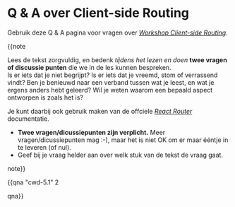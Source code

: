 # Q & A over Client-side Routing

Gebruik deze Q & A pagina voor vragen over [_Workshop Client-side Routing_](https://dwa-courses.firebaseapp.com/assignment_cwd_5.1.html).

{{note

Lees de tekst zorgvuldig, en bedenk _tijdens het lezen en doen_ **twee vragen of discussie punten** die we in de les kunnen bespreken.  
Is er iets dat je niet begrijpt? Is er iets dat je vreemd, stom of verrassend vindt? Ben je benieuwd naar een verband tussen wat je leest, en wat je ergens anders hebt geleerd? Wil je weten waarom een bepaald aspect ontworpen is zoals het is?

Je kunt daarbij ook gebruik maken van de offciele [_React Router_](https://reacttraining.com/react-router/web/) documentatie.

- **Twee vragen/dicussiepunten zijn verplicht.** Meer vragen/dicussiepunten mag :-), maar het is niet OK om er maar ééntje in te leveren (of nul).
- Geef bij je vraag helder aan over welk stuk van de tekst de vraag gaat.

note}}

{{qna "cwd-5.1" 2

qna}}

